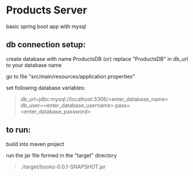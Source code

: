 # Products Server
basic spring boot app with mysql

## db connection setup:

create database with name ProductsDB (or) replace "ProductsDB" in db_url to your database name

go to file "src/main/resources/application.properties" 

set following database variables:
> db_url=jdbc:mysql://localhost:3306/<enter_database_name>
> db_user=<enter_database_username>
> pass=<enter_database_password>
  


## to run:
build into maven project 

run the jar file formed in the "target" directory 
> ./target/books-0.0.1-SNAPSHOT.jar


